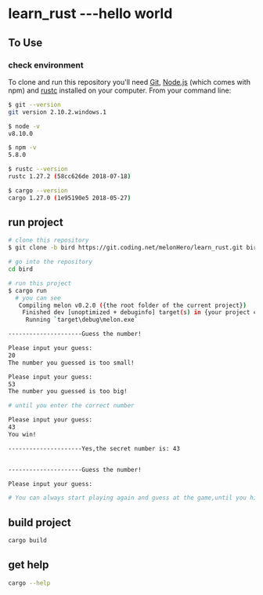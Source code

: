 # learn_rust ---hello world

## To Use

### check environment

To clone and run this repository you'll need [Git](https://git-scm.com), [Node.js](https://nodejs.org/en/download/) (which comes with npm) and [rustc](https://win.rustup.rs/) installed on your computer. From your command line:

```sh
$ git --version
git version 2.10.2.windows.1

$ node -v
v8.10.0

$ npm -v
5.8.0

$ rustc --version
rustc 1.27.2 (58cc626de 2018-07-18)

$ cargo --version
cargo 1.27.0 (1e95190e5 2018-05-27)
```

## run project

```sh
# clone this repository
$ git clone -b bird https://git.coding.net/melonHero/learn_rust.git bird

# go into the repository
cd bird

# run this project
$ cargo run
  # you can see
   Compiling melon v0.2.0 ({the root folder of the current project})
    Finished dev [unoptimized + debuginfo] target(s) in {your project compile time}s
     Running `target\debug\melon.exe`

---------------------Guess the number!

Please input your guess:
20
The number you guessed is too small!

Please input your guess:
53
The number you guessed is too big!

# until you enter the correct number

Please input your guess:
43
You win!

---------------------Yes,the secret number is: 43


---------------------Guess the number!

Please input your guess:

# You can always start playing again and guess at the game,until you hit CTRL+C
```

## build project

```sh
cargo build
```

## get help

```sh
cargo --help
```